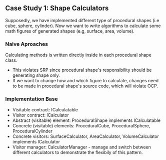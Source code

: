 ## Case Study 1: Shape Calculators
Supposedly, we have implemented different type of procedural shapes (i.e cube, sphere, cylinder). Now we want to write algorithms to calculate some math figures of generated shapes (e.g, surface, area, volume). 

### Naive Aproaches
Calculating methods is written directly inside in each procedural shape class.
+ This violates SRP since procedural shape's responsibility should be generating shape only.
+ If we want to change how and which figure to calculate, changes need to be made in procedural shape's source code, which will violate OCP.

### Implementation Base
+ Visitable contract: ICalculatable
+ Visitor contract: ICalculator
+ Abstract (visitable) element: ProceduralShape implements ICalculatable
+ Concrete (visitable) elements: ProceduralCube, ProceduralSphere, ProceduralCylinder
+ Concrete visitors: SurfaceCalculator, AreaCalculator, VolumeCalculator implements ICalculator
+ Visitor manager: CalculatorManager - manage and switch between different calculators to demonstrate the flexibily of this pattern.
